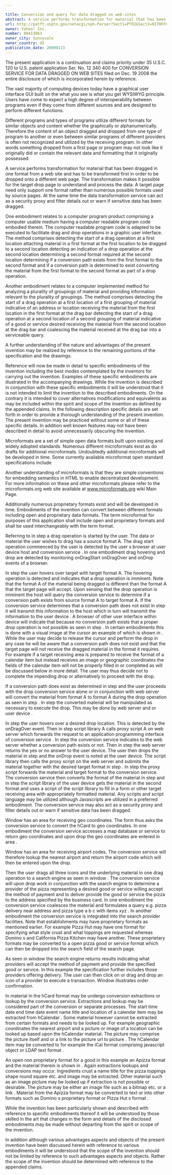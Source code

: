 ```yaml
---

title: Conversion and query for data dragged on web-sites
abstract: A service performs transformation for material that has been dragged in one format from a web-site and has to be transformed first in order to be dropped onto a different web-page. The transformation makes it possible for the target (drop) page to understand and process the data. A target page need only support one format rather than numerous possible formats used by source pages.
url: http://patft.uspto.gov/netacgi/nph-Parser?Sect1=PTO2&Sect2=HITOFF&p=1&u=%2Fnetahtml%2FPTO%2Fsearch-adv.htm&r=1&f=G&l=50&d=PALL&S1=08413063&OS=08413063&RS=08413063
owner: Yahoo! Inc.
number: 08413063
owner_city: Sunnyvale
owner_country: US
publication_date: 20090113
---
```

The present application is a continuation and claims priority under 35 U.S.C. 120 to U.S. patent application Ser. No. 12 340 400 for CONVERSION SERVICE FOR DATA DRAGGED ON WEB SITES filed on Dec. 19 2008 the entire disclosure of which is incorporated herein by reference.

The vast majority of computing devices today have a graphical user interface GUI built on the what you see is what you get WYSIWYG principle. Users have come to expect a high degree of interoperability between programs even if they come from different sources and are designed to perform different functions.

Different programs and types of programs utilize different formats for similar objects and content whether the graphically or alphanumerically. Therefore the content of an object dragged and dropped from one type of program to another or even between similar programs of different providers is often not recognized and utilized by the receiving program. In other words something dropped from a first page or program may not look like it originally did or contain the relevant data and formatting that it originally possessed.

A service performs transformation for material that has been dragged in one format from a web site and has to be transformed first in order to be dropped onto a different web page. The transformation makes it possible for the target drop page to understand and process the data. A target page need only support one format rather than numerous possible formats used by source pages. At the same time the data transformation service can act as a security proxy and filter details out or warn if sensitive data has been dragged.

One embodiment relates to a computer program product comprising a computer usable medium having a computer readable program code embodied therein. The computer readable program code is adapted to be executed to facilitate drag and drop operations in a graphic user interface. The method comprises detecting the start of a drag operation at a first location attaching material in a first format at the first location to be dragged to a second location detecting an indication of a drop operation at the second location determining a second format required at the second location determining if a conversion path exists from the first format to the second format and if a conversion path is determined to exist converting the material from the first format to the second format as part of a drop operation.

Another embodiment relates to a computer implemented method for analyzing a plurality of groupings of material and providing information relevant to the plurality of groupings. The method comprises detecting the start of a drag operation at a first location of a first grouping of material indicative of an address or location receiving the material from the first location in the first format at the drag bar detecting the start of a drag operation at a second location of a second grouping of material indicative of a good or service desired receiving the material from the second location at the drag bar and coalescing the material received at the drag bar into a serviceable query.

A further understanding of the nature and advantages of the present invention may be realized by reference to the remaining portions of the specification and the drawings.

Reference will now be made in detail to specific embodiments of the invention including the best modes contemplated by the inventors for carrying out the invention. Examples of these specific embodiments are illustrated in the accompanying drawings. While the invention is described in conjunction with these specific embodiments it will be understood that it is not intended to limit the invention to the described embodiments. On the contrary it is intended to cover alternatives modifications and equivalents as may be included within the spirit and scope of the invention as defined by the appended claims. In the following description specific details are set forth in order to provide a thorough understanding of the present invention. The present invention may be practiced without some or all of these specific details. In addition well known features may not have been described in detail to avoid unnecessarily obscuring the invention.

Microformats are a set of simple open data formats built upon existing and widely adopted standards. Numerous different microformats exist as do drafts for additional microformats. Undoubtedly additional microformats will be developed in time. Some currently available microformat open standard specifications include 

Another understanding of microformats is that they are simple conventions for embedding semantics in HTML to enable decentralized development. For more information on these and other microformats please refer to the microformats.org web site available at www.microformats.org wiki Main Page.

Additionally numerous proprietary formats exist and will be developed in time. Embodiments of the invention can convert between different formats including open and proprietary data formats. The term microformat for purposes of this application shall include open and proprietary formats and shall be used interchangeably with the term format.

Referring to in step a drag operation is started by the user. The data or material the user wishes to drag has a source format A. The drag start operation commenced by the user is detected by the user s browser at user device host and conversion service . In one embodiment drag hovering and drop are detected by monitoring onDragStart onDragOver and onDrop events of a browser.

In step the user hovers over target with target format A. The hovering operation is detected and indicates that a drop operation is imminent. Note that the format A of the material being dragged is different than the format A that the target page will accept. Upon sensing that the drop operation is imminent the host will query the conversion service to determine if a conversion path exists from source format A to target format A. If the conversion service determines that a conversion path does not exist in step it will transmit this information to the host which in turn will transmit the information to the user device . A browser of other user interface within device will indicate that because no conversion path exists that a proper drop operation is not possible as seen in step . In certain embodiments this is done with a visual image at the cursor an example of which is shown in . While the user may decide to release the cursor and perform the drop in any case he will be aware that a conversion path does not exist and that the target page will not receive the dragged material in the format it requires. For example if a target receiving area is prepared to receive the format of a calendar item but instead receives an image or geographic coordinates the fields of the calendar item will not be properly filled in or completed as will be discussed below in more detail. The user may thus decide not to complete the impending drop or alternatively to proceed with the drop.

If a conversion path does exist as determined in step and the user proceeds with the drop conversion service alone or in conjunction with web server will convert the material from format A to format A during the drop operation as seen in step . In step the converted material will be manipulated as necessary to execute the drop. This may be done by web server and or user device .

In step the user hovers over a desired drop location. This is detected by the onDragOver event. Then in step script library A calls proxy script A on web server which forwards the request to an application programming interface of conversion service . In step the conversion service indicates to the web server whether a conversion path exists or not. Then in step the web server returns the yes or no answer to the user device. The user then drops the material in step and the onDrop event is noted at the user device. The script library then calls the proxy script on the web server and submits the material together with the desired target format in step . In step the proxy script forwards the material and target format to the conversion service. The conversion service then converts the format of the material in step and in step the script library of the user device gets the material in the second format and uses a script of the script library to fill in a form or other target receiving area with appropriately formatted material. Any scripts and script language may be utilized although Javascripts are utilized in a preferred embodiment. The conversion service may also act as a security proxy and filter details out or warn if sensitive data has been dragged.

Window has an area for receiving geo coordinates. The form thus asks the conversion service to convert the hCard to geo coordinates. In one embodiment the conversion service accesses a map database or service to return geo coordinates and upon drop the geo coordinates are entered in area .

Window has an area for receiving airport codes. The conversion service will therefore lookup the nearest airport and return the airport code which will then be entered upon the drop.

Then the user drags all three icons and the underlying material in one drag operation to a search engine as seen in window . The conversion service will upon drop work in conjunction with the search engine to determine a provider of the pizza representing a desired good or service willing accept the method of payment and to deliver provide the good or service the pizza to the address specified by the business card. In one embodiment the conversion service coalesces the material and formulates a query e.g. pizza delivery near address and pizza type a b c with items xyz . In another embodiment the conversion service is integrated into the search provider facilities. Note that establishments may have proprietary formats as mentioned earlier. For example Pizza Hut may have one format for specifying what style crust and what toppings are requested whereas Domino s and California Pizza Kitchen may have another. These proprietary formats may be converted to a open pizza good or service format which can then be dropped into the search field of the search page.

As seen in window the search engine returns results indicating what providers will accept the method of payment and provide the specified good or service. In this example the specification further includes those providers offering delivery. The user can then click on or drag and drop an icon of a provider to execute a transaction. Window illustrates order confirmation.

In material in the hCard format may be undergo conversion extractions or lookup by the conversion service. Extractions and lookup may be considered part of the conversion or separate processes. The start time date end time date event name title and location of a calendar item may be extracted from hCalendar . Some material however cannot be extracted from certain formats and needs to be looked up. For example geographic coordinates the nearest airport and a picture or image of a location can be looked up based upon the hCalendar material. The picture may comprise the picture itself and or a link to the picture url to picture . The hCalendar item may be converted to for example the iCal format comprising javascript object or LDAP text format .

An open non proprietary format for a good in this example an Apizza format and the material therein is shown in . Again extractions lookups and conversions may occur. Ingredients crust a name title for the pizza toppings shape round square etc. and image may be extracted. Other material such as an image picture may be looked up if extraction is not possible or desirable. The picture may be either an image file such as a bitmap etc. or a link . Material from the Apizza format may be converted to text or into other formats such as Domino s proprietary format or Pizza Hut s format .

While the invention has been particularly shown and described with reference to specific embodiments thereof it will be understood by those skilled in the art that changes in the form and details of the disclosed embodiments may be made without departing from the spirit or scope of the invention.

In addition although various advantages aspects and objects of the present invention have been discussed herein with reference to various embodiments it will be understood that the scope of the invention should not be limited by reference to such advantages aspects and objects. Rather the scope of the invention should be determined with reference to the appended claims.

